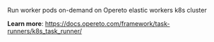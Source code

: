 Run worker pods on-demand on Opereto elastic workers k8s cluster

**Learn more**: https://docs.opereto.com/framework/task-runners/k8s_task_runner/